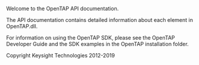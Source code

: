 Welcome to the OpenTAP API documentation.

The API documentation contains detailed information about each element in OpenTAP.dll.

For information on using the OpenTAP SDK, please see the OpenTAP Developer Guide and the SDK examples in the OpenTAP installation folder. 

Copyright Keysight Technologies 2012-2019